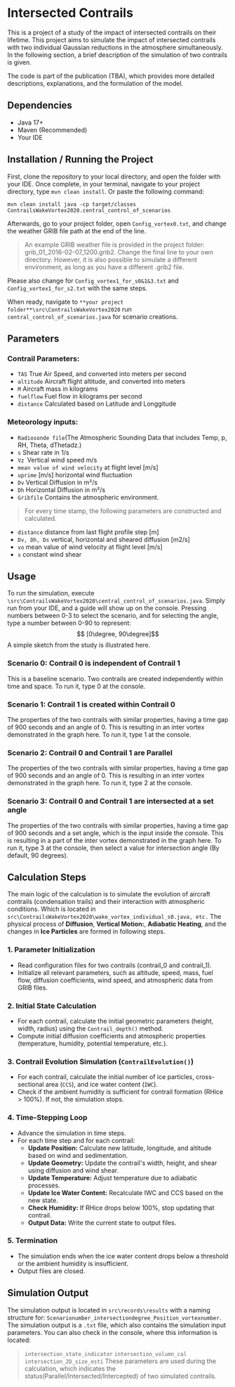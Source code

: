 # Intersected Contrails

This is a project of a study of the impact of intersected contrails on their lifetime. This project aims to simulate the impact of intersected contrails with two individual Gaussian reductions in the atmosphere simultaneously. In the following section, a brief description of the simulation of two contrails is given. 

The code is part of the publication (TBA), which provides more detailed descriptions, explanations, and the formulation of the model.


## Dependencies
- Java 17+
- Maven (Recommended) 
- Your IDE
## Installation / Running the Project

First, clone the repository to your local directory, and open the folder with your IDE. Once complete, in your terminal, navigate to your project directory, type `mvn clean install`. Or paste the following command:  

`mvn clean install
java -cp target/classes ContrailsWakeVortex2020.central_control_of_scenarios
`

Afterwards, go to your project folder, open `Config_vortex0.txt`, and change the weather GRIB file path at the end of the line. 

> An example GRIB weather file is provided in the project folder: grib_01_2016-02-07_1200.grib2. Change the final line to your own directory. However, it is also possible to simulate a different environment, as long as you have a different .grib2 file.
>
Please also change for `Config_vortex1_for_s0&1&3.txt` and `Config_vortex1_for_s2.txt` with the same steps.

When ready, navigate to `**your project folder**\src\ContrailsWakeVortex2020` run `central_control_of_scenarios.java` for scenario creations. 



## Parameters

### Contrail Parameters: 
- `TAS`  True Air Speed, and converted into meters per second
- `altitude` Aircraft flight altitude, and converted into meters
- `M` Aircraft mass in kilograms
- `fuelflow` Fuel flow in kilograms per second
- `distance` Calculated based on Latitude and Longgitude


### Meteorology inputs:
- `Radiosonde file`(The Atmospheric Sounding Data that includes Temp, p, RH, Theta, dThetadz.)
- `s` Shear rate in 1/s
- `Vz `Vertical wind speed m/s
- `mean value of wind velocity` at flight level [m/s]
- `uprime` [m/s] horizontal wind fluctuation
- `Dv` Vertical Diffusion in m²/s
- `Dh` Horizontal Diffusion in m²/s
- `Gribfile` Contains the atmospheric environment. 

> For every time stamp, the following parameters are constructed and calculated.
- `distance` distance from last flight profile step [m]
- `Dv, Dh, Ds` vertical, horizontal and sheared diffusion [m2/s]
- `vo` mean value of wind velocity at flight level [m/s]
- `s` constant wind shear


## Usage

To run the simulation, execute `\src\ContrailsWakeVortex2020\central_control_of_scenarios.java`. Simply run from your IDE, and a guide will show up on the console. Pressing numbers between 0-3 to select the scenario, and for selecting the angle, type a number between 0-90 to represent: $$ [0\degree, 90\degree]$$
A simple sketch from the study is illustrated here. 


### Scenario 0: Contrail 0 is independent of  Contrail 1
This is a baseline scenario. Two contrails are created independently within time and space. To run it, type 0 at the console. 
### Scenario 1: Contrail 1 is created within Contrail 0
The properties of the two contrails with similar properties, having a time gap of 900 seconds and an angle of 0. This is resulting in an inter vortex demonstrated in the graph here.  To run it, type 1 at the console. 
### Scenario 2: Contrail 0 and Contrail 1 are Parallel
The properties of the two contrails with similar properties, having a time gap of 900 seconds and an angle of 0. This is resulting in an inter vortex demonstrated in the graph here.   To run it, type 2 at the console. 
### Scenario 3: Contrail 0 and Contrail 1 are intersected at a set angle
The properties of the two contrails with similar properties, having a time gap of 900 seconds and a set angle, which is the input inside the console. This is resulting in a part of the inter vortex demonstrated in the graph here.  To run it, type 3 at the console, then select a value for intersection angle (By default, 90 degrees). 

## Calculation Steps
The main logic of the calculation is to simulate the evolution of aircraft contrails (condensation trails) and their interaction with atmospheric conditions. Which is located in `src\ContrailsWakeVortex2020\wake_vortex_individual_s0.java, etc.` The physical process of **Diffusion**,  **Vertical Motion:**,  **Adiabatic Heating**, and the changes in **Ice Particles** are formed in following steps.

### 1. Parameter Initialization

-   Read configuration files for two contrails (contrail_0 and contrail_1).
-   Initialize all relevant parameters, such as altitude, speed, mass, fuel flow, diffusion coefficients, wind speed, and atmospheric data from GRIB files.

### 2. Initial State Calculation

-   For each contrail, calculate the initial geometric parameters (height, width, radius) using the  `Contrail_depth()`  method.
-   Compute initial diffusion coefficients and atmospheric properties (temperature, humidity, potential temperature, etc.).

### 3. Contrail Evolution Simulation (`ContrailEvolution()`)

-   For each contrail, calculate the initial number of ice particles, cross-sectional area (`CCS`), and ice water content (`IWC`).
-   Check if the ambient humidity is sufficient for contrail formation (RHice > 100%). If not, the simulation stops.

### 4. Time-Stepping Loop

-   Advance the simulation in time steps.
-   For each time step and for each contrail:
    -   **Update Position:**  Calculate new latitude, longitude, and altitude based on wind and sedimentation.
    -   **Update Geometry:**  Update the contrail's width, height, and shear using diffusion and wind shear.
    -   **Update Temperature:**  Adjust temperature due to adiabatic processes.
    -   **Update Ice Water Content:**  Recalculate IWC and CCS based on the new state.
    -   **Check Humidity:**  If RHice drops below 100%, stop updating that contrail.
    -   **Output Data:**  Write the current state to output files.

### 5. Termination

-   The simulation ends when the ice water content drops below a threshold or the ambient humidity is insufficient.
-   Output files are closed.


## Simulation Output
The simulation output is located in `src\records\results` with a naming structure for:
`Scenarionumber_intersectiondegree_Position_vortexnumber`. The simulation output is a `.txt` file, which also contains the simulation input parameters. 
You can also check in the console, where this information is located:
> `intersection_state_indicator` 
> `intersection_volumn_cal`
> `intersection_2D_size_esti`
These parameters are used during the calculation, which indicates the status(Parallel/Intersected/Intercepted) of two simulated contrails.

